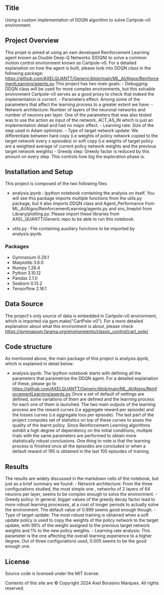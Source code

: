 ## Title
Using a custom implementation of DDQN algorithm to solve Cartpole-v0 environment.

## Project Overview
This projet is aimed at using an own developed Reinforcement Learning agent
known as Double Deep-Q Networks (DDQN) to solve a common motion control
environment known as Cartpole-v0. For a detailed explanation on how the
agent is built, please look into DDQN class in the following package: 
https://github.com/AXELQUANTT/Generic/blob/main/ML_AI/Algos/ReinforcementLearning/agents.py
This project has two main goals:
    - Debugging: DDQN class will be used for more complex environments, but this solvable
    environment Cartpole-v0 serves as a good proxy to check that indeed the implementation
    is correct.
    - Parameters effect: Among some of the parameters that affect the learning process to
    a greater extent we have:
                             - Network architecture: Number of layers of the neuronal networks
                               and number of neurons per layer. One of the parameters that was also tested was to use the action as input of the network, ACT_AS_IN which is just an implementation detail and had no major effect.
                             - Learning rate: Size of the step used in Adam optimizer.
                             - Type of target network update: We differentiate between
                             hard copy (i.e weights of policy network copied to the target network every x episodes) or soft copy (i.e weights of target policy are a weighted average of current policy network weights and the previous target network weights)
                             - Greedy step: Greedy factor is reduced by this amount on every step. This controls how big the exploration phase is.
    

## Installation and Setup
This project is composed of the two following files:

- analysis.ipynb : Ipython notebook containing the analysis on itself.
  You will see this package imports multiple functions from the utils.py
  package, but it also imports DDQN class and Agent_Performance 
  from ML_AI/Algos/ReinforcementLearning/agents.py and
  sns_lineplot from Library/plotting.py. Please import
  these libraries from AXEL_QUANTT/Generic repo to be able to run
  this notebook.

- utils.py : File containing auxiliary functions to be imported
  by analysis.ipynb.

### Packages
- Gymnasium 0.29.1
- Matplotlib 3.6.0
- Numpy 1.26.4
- Python 3.10.12
- Pandas 2.1.0
- Seaborn 0.13.2
- Tensorflow 2.16.1

## Data Source
The project's only source of data is embedded in Cartpole-v0 environment,
which is imported via gym.make("CartPole-v0"). For a more detailed
explanation about what this environment is about, please check
https://gymnasium.farama.org/environments/classic_control/cart_pole/

## Code structure
As mentioned above, the main package of this project is analysis.ipynb,
which is explained in detail below:

- analysis.ipynb: The Ipython notebook starts with defining all the
parameters that parametrize the DDQN agent. For a detailed
explanation of these, please go to 
https://github.com/AXELQUANTT/Generic/blob/main/ML_AI/Algos/ReinforcementLearning/agents.py
Once a set of default of settings are defined, some variations of them are defined and the learning process for each one of them is launched. The two main outputs 
of the learning process are the reward curves (i.e aggregate reward per episode) and the
losses curves (i.e aggregate loss per episode). The last part of the project computes
set of statistics on top of these curves to asses the quality of the learnt policy.
Since Reinforcement Learning algorithms exhibit a high degree of dependency on the
initial conditions, multiple trials with the same parameters are performed to obtain more statistically robust conclusions. One thing to note is that the learning process
is finished once all the episodes are concluded or when a default reward of 195
is obtained in the last 100 episodes of training.

## Results
The results are widely discussed in the markdown cells of the notebook, but just
as a brief summary we found:
    - Network architecture: From the three configurations studied, the most simple one
    , networks of 2 layers of 64 neurons per layer, seems to be complex enough to solve
    the environment.
    - Greedy policy: In general, bigger values of the greedy decay factor lead to more
    robust learning processes, at a cost of longer periods to actually solve the
    environment. The default value of 0.999 seems good enough though. 
    - Type of target update: The most robust training is obtained when a soft update
    policy is used to copy the weights of the policy network to the target update,
    with 99% of the weight assigned to the previous target network weights and 1%
    to the new policy weights.
    - Learning rate analysis: This parameter is the one affecting the overall
    learning experience to a higher degree. Out of three configurations used,
    0.005 seems to be the good enough one.

## License
Source code is licensed under the MIT license.

Contents of this site are © Copyright 2024 Axel Borasino Marques. All rights reserved.
